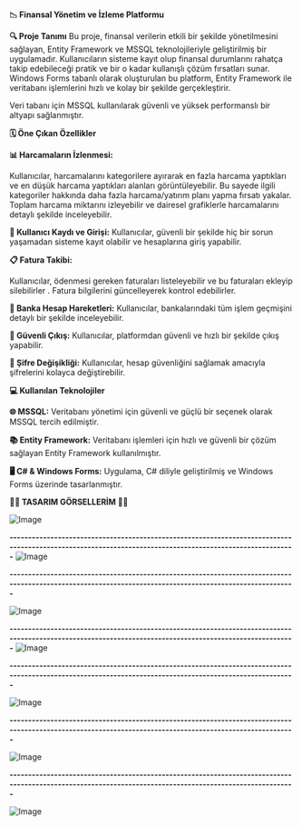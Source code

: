 **📉 Finansal Yönetim ve İzleme Platformu**


**🔍 Proje Tanımı**
Bu proje, finansal verilerin etkili bir şekilde yönetilmesini sağlayan, Entity Framework ve MSSQL teknolojileriyle geliştirilmiş bir uygulamadır. Kullanıcıların sisteme kayıt olup finansal durumlarını rahatça takip edebileceği pratik ve bir o kadar kullanışlı çözüm fırsatları sunar. Windows Forms tabanlı olarak oluşturulan bu platform, Entity Framework ile veritabanı işlemlerini hızlı ve kolay bir şekilde gerçekleştirir.

Veri tabanı için MSSQL kullanılarak güvenli ve yüksek performanslı bir altyapı sağlanmıştır.

**🗓️ Öne Çıkan Özellikler**

**📊 Harcamaların İzlenmesi:**

Kullanıcılar, harcamalarını kategorilere ayırarak en fazla harcama yaptıkları ve en düşük harcama yaptıkları alanları görüntüleyebilir. Bu sayede ilgili kategoriler hakkında daha fazla harcama/yatırım planı yapma fırsatı yakalar.
Toplam harcama miktarını izleyebilir ve dairesel grafiklerle harcamalarını detaylı şekilde inceleyebilir.

**🔑 Kullanıcı Kaydı ve Girişi:** Kullanıcılar, güvenli bir şekilde hiç bir sorun yaşamadan sisteme kayıt olabilir ve hesaplarına giriş yapabilir.

**📋 Fatura Takibi:**

Kullanıcılar, ödenmesi gereken faturaları listeleyebilir ve bu faturaları ekleyip silebilirler .
Fatura bilgilerini güncelleyerek kontrol edebilirler.

**💸 Banka Hesap Hareketleri:** Kullanıcılar, bankalarındaki tüm işlem geçmişini detaylı bir şekilde inceleyebilir.

**🚪 Güvenli Çıkış:** Kullanıcılar, platformdan güvenli ve hızlı bir şekilde çıkış yapabilir.

**🔐 Şifre Değişikliği:** Kullanıcılar, hesap güvenliğini sağlamak amacıyla şifrelerini kolayca değiştirebilir.

**💻 Kullanılan Teknolojiler**

**🌐 MSSQL:** Veritabanı yönetimi için güvenli ve güçlü bir seçenek olarak MSSQL tercih edilmiştir.

**📚 Entity Framework:** Veritabanı işlemleri için hızlı ve güvenli bir çözüm sağlayan Entity Framework kullanılmıştır.

**🖥️ C# & Windows Forms:** Uygulama, C# diliyle geliştirilmiş ve Windows Forms üzerinde tasarlanmıştır.

**🚀🚀 TASARIM GÖRSELLERİM 🚀🚀**

![Image](https://github.com/user-attachments/assets/2c3ef8d4-e8d4-4763-a8b2-fba08c49f869)

**---------------------------------------------------------------------------------------------------------------------------------------------------------**
![Image](https://github.com/user-attachments/assets/86ae34e9-023f-44cd-acbe-554a2e86995d)

**---------------------------------------------------------------------------------------------------------------------------------------------------------**

![Image](https://github.com/user-attachments/assets/7a0b35c3-d1d6-4cae-9e1e-6a907b1419a4)

**---------------------------------------------------------------------------------------------------------------------------------------------------------**
![Image](https://github.com/user-attachments/assets/ee825488-1c3b-4f1f-9810-639a6c516cb8)


**---------------------------------------------------------------------------------------------------------------------------------------------------------**

![Image](https://github.com/user-attachments/assets/fe356174-92a4-425a-bbd4-5be99acd935a)


**---------------------------------------------------------------------------------------------------------------------------------------------------------**


![Image](https://github.com/user-attachments/assets/e32cbcd1-8a8a-4458-891a-7f9665ef6c18)

**---------------------------------------------------------------------------------------------------------------------------------------------------------**

![Image](https://github.com/user-attachments/assets/4dd3cdcf-9367-4b02-9dd3-fee70522de9b)
